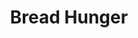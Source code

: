 ---
title: Bread Hunger
permalink: /article/compliance32xAddons/Bread%20Hunger
comments: true
comments-id: BreadHunger
header-img: article/compliance32xAddons/Bread Hunger.png

long_text: "Replaces the drumsticks in the hunger bar with bread. Disclaimer: It's missing a few textures because of Compliance's icons.png being incomplete (this addon will be updated along with the icons.png)"

authors:
  - BellPepperBrian

download:
  - 1.16:
    - https://github.com/Compliance-Addons/Addons/raw/master/32x/Bread%20Hunger/Bread%20Hunger%20-%201.16.zip
---